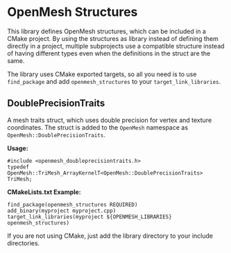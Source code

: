 OpenMesh Structures
===================

This library defines OpenMesh structures, which can be included in a CMake project.
By using the structures as library instead of defining them directly in a project,
multiple subprojects use a compatible structure instead of having different types even
when the definitions in the struct are the same.

The library uses CMake exported targets, so all you need is to use ``find_package`` and add
``openmesh_structures`` to your ``target_link_libraries``.

DoublePrecisionTraits
---------------------

A mesh traits struct, which uses double precision for vertex and texture coordinates.
The struct is added to the ``OpenMesh`` namespace as ``OpenMesh::DoublePrecisionTraits``.

**Usage:**

    #include <openmesh_doubleprecisiontraits.h>
    typedef OpenMesh::TriMesh_ArrayKernelT<OpenMesh::DoublePrecisionTraits> TriMesh;

**CMakeLists.txt Example:**

    find_package(openmesh_structures REQUIRED)
    add_binary(myproject myproject.cpp)
    target_link_libraries(myproject ${OPENMESH_LIBRARIES} openmesh_structures)

If you are not using CMake, just add the library directory to your include directories.
